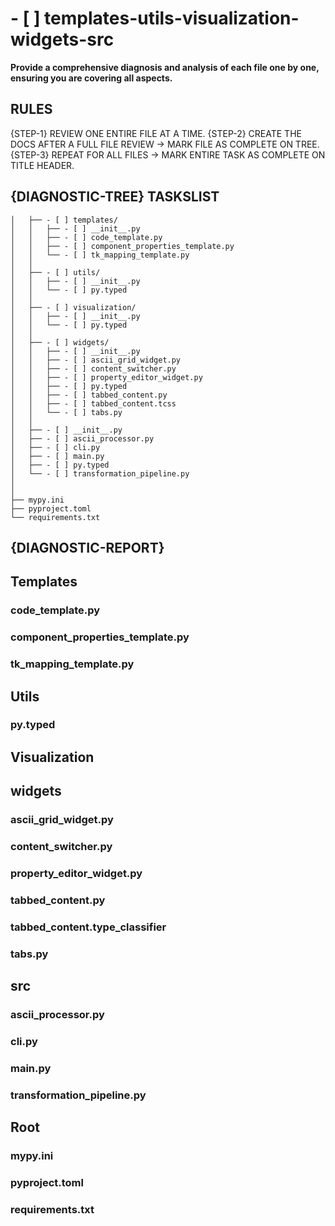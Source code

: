 # - [ ] templates-utils-visualization-widgets-src

**Provide a comprehensive diagnosis and analysis of each file one by one, ensuring you are covering all aspects.**

## RULES

{STEP-1} REVIEW ONE ENTIRE FILE AT A TIME.
{STEP-2} CREATE THE DOCS AFTER A FULL FILE REVIEW -> MARK FILE AS COMPLETE ON TREE.
{STEP-3} REPEAT FOR ALL FILES -> MARK ENTIRE TASK AS COMPLETE ON TITLE HEADER.

## {DIAGNOSTIC-TREE} TASKSLIST

```
│   ├── - [ ] templates/
│   │   ├── - [ ] __init__.py
│   │   ├── - [ ] code_template.py
│   │   ├── - [ ] component_properties_template.py
│   │   └── - [ ] tk_mapping_template.py
│   │
│   ├── - [ ] utils/
│   │   ├── - [ ] __init__.py
│   │   └── - [ ] py.typed
│   │
│   ├── - [ ] visualization/
│   │   ├── - [ ] __init__.py
│   │   └── - [ ] py.typed
│   │
│   ├── - [ ] widgets/
│   │   ├── - [ ] __init__.py
│   │   ├── - [ ] ascii_grid_widget.py
│   │   ├── - [ ] content_switcher.py
│   │   ├── - [ ] property_editor_widget.py
│   │   ├── - [ ] py.typed
│   │   ├── - [ ] tabbed_content.py
│   │   ├── - [ ] tabbed_content.tcss
│   │   └── - [ ] tabs.py
│   │
│   ├── - [ ] __init__.py
│   ├── - [ ] ascii_processor.py
│   ├── - [ ] cli.py
│   ├── - [ ] main.py
│   ├── - [ ] py.typed
│   └── - [ ] transformation_pipeline.py
│
│
├── mypy.ini
├── pyproject.toml
└── requirements.txt
```

## {DIAGNOSTIC-REPORT}

## Templates

### code_template.py

### component_properties_template.py

### tk_mapping_template.py

## Utils

### py.typed

## Visualization

## widgets

### ascii_grid_widget.py

### content_switcher.py

### property_editor_widget.py

### tabbed_content.py

### tabbed_content.type_classifier

### tabs.py

## src

### ascii_processor.py

### cli.py

### main.py

### transformation_pipeline.py

## Root

### mypy.ini

### pyproject.toml

### requirements.txt
